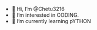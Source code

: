 - 👋 Hi, I’m @Chetu3216
- 👀 I’m interested in CODING.
- 🌱 I’m currently learning pYTHON 


<!---
Chetu3216/Chetu3216 is a ✨ special ✨ repository because its `README.md` (this file) appears on your GitHub profile.
You can click the Preview link to take a look at your changes.
--->
